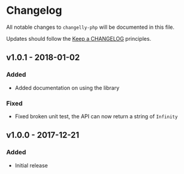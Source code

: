 # Changelog

All notable changes to `changelly-php` will be documented in this file.

Updates should follow the [Keep a CHANGELOG](http://keepachangelog.com) principles.

## v1.0.1 - 2018-01-02

### Added
- Added documentation on using the library

### Fixed
- Fixed broken unit test, the API can now return a string of `Infinity`

## v1.0.0 - 2017-12-21

### Added
- Initial release
